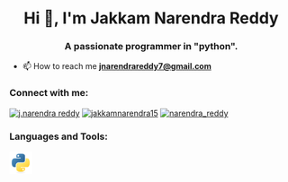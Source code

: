 <h1 align="center">Hi 👋, I'm Jakkam Narendra Reddy</h1>
<h3 align="center">A passionate programmer in "python".</h3>

- 📫 How to reach me **jnarendrareddy7@gmail.com**

<h3 align="left">Connect with me:</h3>
<p align="left">
<a href="https://https://www.linkedin.com/in/j-narendra-reddy-22a849297?utm_source=share&utm_campaign=share_via&utm_content=profile&utm_medium=android_app" target="blank"><img align="center" src="https://raw.githubusercontent.com/rahuldkjain/github-profile-readme-generator/master/src/images/icons/Social/linked-in-alt.svg" alt="j.narendra reddy" height="30" width="40" /></a>
<a href="https://www.hackerrank.com/jakkamnarendra15" target="blank"><img align="center" src="https://raw.githubusercontent.com/rahuldkjain/github-profile-readme-generator/master/src/images/icons/Social/hackerrank.svg" alt="jakkamnarendra15" height="30" width="40" /></a>
<a href="https://https://leetcode.com/u/Narendra_Reddy15/" target="blank"><img align="center" src="https://raw.githubusercontent.com/rahuldkjain/github-profile-readme-generator/master/src/images/icons/Social/leet-code.svg" alt="narendra_reddy" height="30" width="40" /></a>
</p>

<h3 align="left">Languages and Tools:</h3>
<p align="left"> <a href="https://www.python.org" target="_blank" rel="noreferrer"> <img src="https://raw.githubusercontent.com/devicons/devicon/master/icons/python/python-original.svg" alt="python" width="40" height="40"/> </a> </p>
